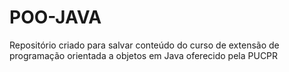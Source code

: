 # POO-JAVA
Repositório criado para salvar conteúdo do curso de extensão de programação orientada a objetos em Java oferecido pela PUCPR
